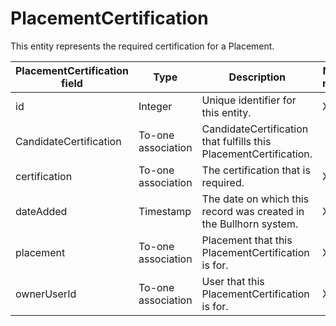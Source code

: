 # PlacementCertification

This entity represents the required certification for a Placement.

| **PlacementCertification field** | **Type** | **Description** | **Not null** | **Read-only** |
| --- | --- | --- | --- | --- |
| id | Integer | Unique identifier for this entity. | X | X |
| CandidateCertification | To-one association | CandidateCertification that fulfills this PlacementCertification. | | |
| certification | To-one association | The certification that is required. | X | |
| dateAdded | Timestamp | The date on which this record was created in the Bullhorn system. | X | |
| placement | To-one association | Placement that this PlacementCertification is for. | X | |
| ownerUserId | To-one association | User that this PlacementCertification is for. | X | |
